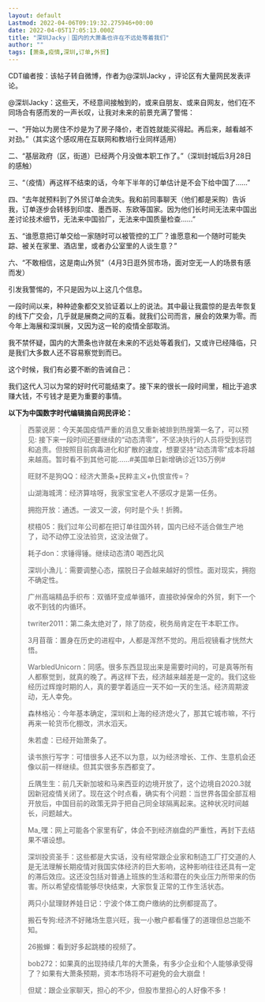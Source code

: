 ```yaml
---
layout: default
Lastmod: 2022-04-06T09:19:32.275946+00:00
date: 2022-04-05T17:05:13.000Z
title: "深圳Jacky｜国内的大萧条也许在不远处等着我们"
author: ""
tags: [萧条,疫情,深圳,订单,外贸]
---
```


CDT编者按：该帖子转自微博，作者为@深圳Jacky ，评论区有大量网民发表评论。

@深圳Jacky：这些天，不经意间接触到的，或来自朋友、或来自网友，他们在不同场合有感而发的一声长叹，让我对未来的前景充满了警惕：

一、“开始以为房住不炒是为了房子降价，老百姓就能买得起。再后来，越看越不对劲。”（其实这个感叹用在互联网和教培行业同样适用）

二、“基层政府（区，街道）已经两个月没做本职工作了。”（深圳封城后3月28日的感触）

三、“（疫情）再这样不结束的话，今年下半年的订单估计是不会下给中国了……”

四、“去年就预料到了外贸订单会流失。我和前同事聊天（他们都是采购）告诉我，订单逐步会转移到印度、墨西哥、东欧等国家。因为他们长时间无法来中国出差讨论技术细节，无法来中国验厂，无法来中国质量检查……”

五、“谁愿意把订单交给一家随时可以被管控的工厂？谁愿意和一个随时可能失踪、被关在家里、酒店里，或者办公室里的人谈生意？”

六、“不敢相信，这是南山外贸”（4月3日逛外贸市场，面对空无一人的场景有感而发）

引发我警惕的，不只是因为以上这几个信息。

一段时间以来，种种迹象都交叉验证着以上的说法。其中最让我震惊的是去年恢复的线下广交会，几乎就是展商之间的互看。就我们公司而言，展会的效果为零。而今年上海展和深圳展，又因为这一轮的疫情全部取消。

我不禁怀疑，国内的大萧条也许就在未来的不远处等着我们，又或许已经降临，只是我们大多数人还不容易察觉到而已。

这个时候，我们有必要不断的告诫自己：

我们这代人习以为常的好时代可能结束了。接下来的很长一段时间里，相比于追求赚大钱，不亏钱才是更为重要的事情。

**以下为中国数字时代编辑摘自网民评论：**

> 西蒙说房：今天美国疫情严重的消息又重新被排到热搜第一名了，可以预见: 接下来一段时间还要继续的“动态清零”，不坚决执行的人员将受到惩罚和追责。但按照目前病毒进化和扩散的速度，想要坚持“动态清零”成本将越来越高。暂时看不到其他可能……#美国单日新增确诊近135万例#
> 
> 旺财不是狗QQ：经济大萧条+民粹主义+仇恨宣传=？
> 
> 山湖海城湾：经济算啥呀，我家宝宝老人不感叹才是第一任务。
> 
> 拥抱开放：通透。一波又一波，何时是个头！折腾。
> 
> 棂梧05：我们过年公司都在把订单往国外转，国内已经不适合做生产地了，动不动停工没法验货，这没法做了。
> 
> 耗子don：求锤得锤。继续动态清0 喝西北风
> 
> 深圳小漁儿：需要调整心态，摆脱日子会越来越好的惯性。面对现实，拥抱不确定性。
> 
> 广州高端精品手织布：双循环变成单循环，直接砍掉保命的外贸，剩下一个收不到钱的内循环。
> 
> twriter2011：第二条太绝对了，除了防疫，税务局肯定在干本职工作。
> 
> 3月苜蓿：置身在历史的进程中，人都是浑然不觉的。用后视镜看才恍然大悟。
> 
> WarbledUnicorn：同感。很多东西显现出来是需要时间的，可是真等所有人都察觉到，就真的晚了。再这样下去，经济越来越差是一定的。我们这些经历过辉煌时期的人，真的要学着适应一天不如一天的生活。经济周期波动，无人幸免。
> 
> 森林格沁：今年基本确定，深圳和上海的经济熄火了，那其它城市嘛，不行再来一轮货币化棚改，洪水滔天。
> 
> 朱若虚：已经开始萧条了。
> 
> 读书旅行写字：可惜很多人还不以为意，以为经济增长、工作、生意机会还像以前一样继续。但其实很多东西都变了。
> 
> 丘隅生生：前几天新加坡和马来西亚的边境开放了，这个边境自2020.3就因新冠疫情关闭了。现在这个时点看，确实有个问题：当世界各国全部互相开放后，中国目前的政策无异于把自己同全球隔离起来。这种状况时间越长，问题越大。
> 
> Ma\_嘿：网上可能各个家里有矿，体会不到经济崩盘的严重性，再封下去结果不堪设想。
> 
> 深圳投资圣手：这些都是大实话，没有经常跟企业家和制造工厂打交道的人是无法理解长期疫情对我国实体经济的巨大影响，这种影响往往还具有一定的滞后效应。这还没包括对普通上班族的生活和潜在的失业压力所带来的伤害。所以希望疫情能够尽快结束，大家恢复正常的工作生活状态。
> 
> 两只小鼠理财养娃日记：宁波个体工商户缴纳的比例都提高了。
> 
> 搬石专狗:经济不好赌场生意兴旺，我一小散户都看懂了的道理但总岂能不知。
> 
> 26搬蝉：看到好多起跳楼的视频了。
> 
> bob272：如果真的出现持续几年的大萧条，有多少企业和个人能够承受得了？如果有大萧条预期，资本市场将不可避免的会大崩盘！
> 
> 但斌：跟企业家聊天，担心的不少，但股市里担心的人好像不多！

